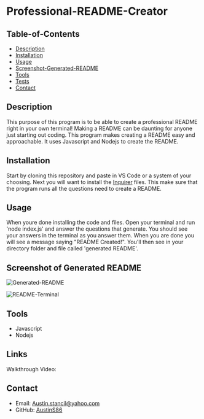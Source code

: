 # Professional-README-Creator

 ## Table-of-Contents

  * [Description](#description)
  * [Installation](#installation)
  * [Usage](#usage)
  * [Screenshot-Generated-README](#screenshot-of-generated-readme)
  * [Tools](#tools)
  * [Tests](#tests)
  * [Contact](#contact)
  

## Description
This purpose of this program is to be able to create a professional README right in your own terminal! Making a README can be daunting for anyone just starting out coding. This program makes creating a README easy and approachable. It uses Javascript and Nodejs to create the README.

## Installation
Start by cloning this repository and paste in VS Code or a system of your choosing. Next you will want to install the [Inquirer](https://www.npmjs.com/package/inquirer) files. This make sure that the program runs all the questions need to create a README. 

## Usage
When youre done installing the code and files. Open your terminal and run 'node index.js' and answer the questions that generate. You should see your answers in the terminal as you answer them. When you are done you will see a message saying "README Created!". You'll then see in your directory folder and file called 'generated README'. 


## Screenshot of Generated README
![Generated-README](https://user-images.githubusercontent.com/117120566/216398372-4bdf3d1c-54eb-475f-9482-33674faaa3ff.jpg)


![README-Terminal](https://user-images.githubusercontent.com/117120566/216398248-fe550ed2-e52b-4238-acd6-981013d44b4f.jpg)

## Tools
- Javascript
- Nodejs


## Links
Walkthrough Video: 

## Contact
- Email: Austin.stancil@yahoo.com
- GitHub: [AustinS86](https://github.com/AustinS86)